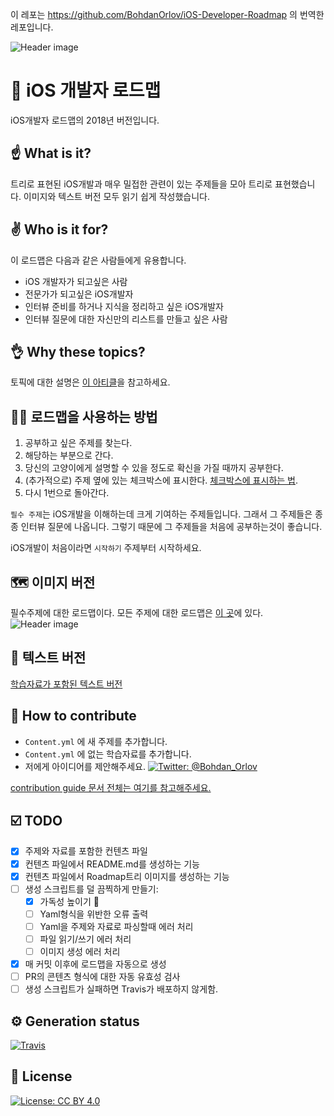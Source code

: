 이 레포는 https://github.com/BohdanOrlov/iOS-Developer-Roadmap 의 번역한 레포입니다.

![Header image](headerImage.png)
# 🚀 iOS 개발자 로드맵
iOS개발자 로드맵의 2018년 버전입니다.

## ☝️ What is it?
트리로 표현된 iOS개발과 매우 밀접한 관련이 있는 주제들을 모아 트리로 표현했습니다.
이미지와 텍스트 버전 모두 읽기 쉽게 작성했습니다.

## ✌️ Who is it for?
이 로드맵은 다음과 같은 사람들에게 유용합니다.

- iOS 개발자가 되고싶은 사람
- 전문가가 되고싶은 iOS개발자
- 인터뷰 준비를 하거나 지식을 정리하고 싶은 iOS개발자
- 인터뷰 질문에 대한 자신만의 리스트를 만들고 싶은 사람

## 👌 Why these topics?
토픽에 대한 설명은 [이 아티클](https://medium.com/@borlov/c9a24f413457)을 참고하세요.

## 👨‍🎓 로드맵을 사용하는 방법
1. 공부하고 싶은 주제를 찾는다.
2. 해당하는 부분으로 간다.
3. 당신의 고양이에게 설명할 수 있을 정도로 확신을 가질 때까지 공부한다.
4. (추가적으로) 주제 옆에 있는 체크박스에 표시한다. [체크박스에 표시하는 법](HowTo/HOWTOCHECKBOX.md).
5. 다시 1번으로 돌아간다.


`필수 주제`는 iOS개발을 이해하는데 크게 기여하는 주제들입니다. 그래서 그 주제들은 종종 인터뷰 질문에 나옵니다. 그렇기 때문에 그 주제들을 처음에 공부하는것이 좋습니다.

iOS개발이 처음이라면 `시작하기` 주제부터 시작하세요. 

## 🗺 이미지 버전

필수주제에 대한 로드맵이다. 모든 주제에 대한 로드맵은 [이 곳](RoadmapProject/Script/Generated/ROADMAP.png)에 있다.
![Header image](RoadmapProject/Script/Generated/ESSENTIALROADMAP.png)

## 📝 텍스트 버전
[학습자료가 포함된 텍스트 버전](RoadmapProject/Script/Generated/ROADMAP.md)

## 🤝 How to contribute

- `Content.yml` 에 새 주제를 추가합니다.
- `Content.yml` 에 없는 학습자료를 추가합니다.
- 저에게 아이디어를 제안해주세요. [![Twitter: @Bohdan_Orlov](https://img.shields.io/badge/twitter-@Bohdan_Orlov-4d66b3.svg?style=flat)](https://twitter.com/bohdan_orlov)

[contribution guide 문서 전체는 여기를 참고해주세요.](HowTo/HOWTOPR.md)

## ☑️ TODO
- [x] 주제와 자료를 포함한 컨텐츠 파일
- [x] 컨텐츠 파일에서 README.md를 생성하는 기능
- [x] 컨텐츠 파일에서 Roadmap트리 이미지를 생성하는 기능
- [ ] 생성 스크립트를 덜 끔찍하게 만들기:
	- [x] 가독성 높이기 🤦
	- [ ] Yaml형식을 위반한 오류 출력
	- [ ] Yaml을 주제와 자료로 파싱할때 에러 처리
	- [ ] 파일 읽기/쓰기 에러 처리
	- [ ] 이미지 생성 에러 처리
- [x] 매 커밋 이후에 로드맵을 자동으로 생성
- [ ] PR의 콘텐츠 형식에 대한 자동 유효성 검사
- [ ] 생성 스크립트가 실패하면 Travis가 배포하지 않게함.

## ⚙️ Generation status
[![Travis](https://travis-ci.org/BohdanOrlov/iOS-Developer-Roadmap.svg?branch=master)](https://travis-ci.org/BohdanOrlov/iOS-Developer-Roadmap)

## 📃 License

[![License: CC BY 4.0](https://img.shields.io/badge/License-CC%20BY%204.0-lightgrey.svg)](https://creativecommons.org/licenses/by/4.0/)
